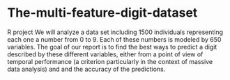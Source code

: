 # The-multi-feature-digit-dataset
R project
We will analyze a data set including 1500 individuals representing each one a number from 0 to 9. Each of these numbers is modeled by 650 variables. The goal of our report is to find the best ways to predict a digit described by these different variables, either from a point of view of temporal performance (a criterion particularly in the context of massive data analysis) and and the accuracy of the predictions.
